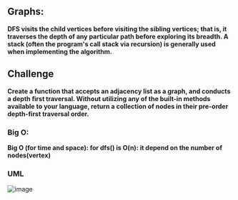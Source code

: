 ## Graphs:

**DFS visits the child vertices before visiting the sibling vertices; that is, it traverses the depth of any particular path before exploring its breadth. A stack (often the program's call stack via recursion) is generally used when implementing the algorithm.**

## Challenge

**Create a function that accepts an adjacency list as a graph, and conducts a depth first traversal. Without utilizing any of the built-in methods available to your language, return a collection of nodes in their pre-order depth-first traversal order.**



### Big O:

**Big O (for time and space): for dfs() is O(n): it depend on the number of nodes(vertex)**


### UML

![image]()